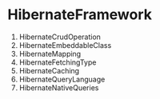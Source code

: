# HibernateFramework

1) HibernateCrudOperation
2) HibernateEmbeddableClass
3) HibernateMapping
4) HibernateFetchingType
5) HibernateCaching
6) HibernateQueryLanguage
7) HibernateNativeQueries
